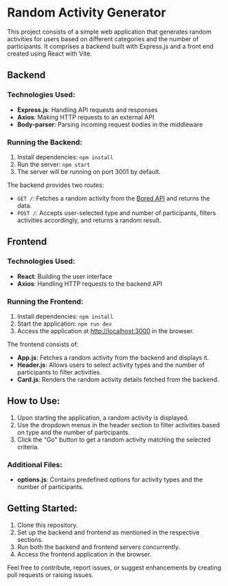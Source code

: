 # Random Activity Generator

This project consists of a simple web application that generates random activities for users based on different categories and the number of participants. It comprises a backend built with Express.js and a front end created using React with Vite.

## Backend

### Technologies Used:
- **Express.js**: Handling API requests and responses
- **Axios**: Making HTTP requests to an external API
- **Body-parser**: Parsing incoming request bodies in the middleware

### Running the Backend:
1. Install dependencies: `npm install`
2. Run the server: `npm start`
3. The server will be running on port 3001 by default.

The backend provides two routes:
- `GET /`: Fetches a random activity from the [Bored API](https://www.boredapi.com/) and returns the data.
- `POST /`: Accepts user-selected type and number of participants, filters activities accordingly, and returns a random result.

## Frontend

### Technologies Used:
- **React**: Building the user interface
- **Axios**: Handling HTTP requests to the backend API

### Running the Frontend:
1. Install dependencies: `npm install`
2. Start the application: `npm run dev`
3. Access the application at [http://localhost:3000](http://localhost:5173) in the browser.

The frontend consists of:
- **App.js**: Fetches a random activity from the backend and displays it.
- **Header.js**: Allows users to select activity types and the number of participants to filter activities.
- **Card.js**: Renders the random activity details fetched from the backend.

## How to Use:

1. Upon starting the application, a random activity is displayed.
2. Use the dropdown menus in the header section to filter activities based on type and the number of participants.
3. Click the "Go" button to get a random activity matching the selected criteria.

### Additional Files:

- **options.js**: Contains predefined options for activity types and the number of participants.

## Getting Started:

1. Clone this repository.
2. Set up the backend and frontend as mentioned in the respective sections.
3. Run both the backend and frontend servers concurrently.
4. Access the frontend application in the browser.

Feel free to contribute, report issues, or suggest enhancements by creating pull requests or raising issues.
